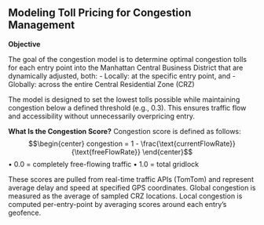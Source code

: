 ## Modeling Toll Pricing for Congestion Management

**Objective**

The goal of the congestion model is to determine optimal congestion tolls for each entry point into the Manhattan Central Business District that are dynamically adjusted, both:
    - Locally: at the specific entry point, and
    - Globally: across the entire Central Residential Zone (CRZ)

The model is designed to set the lowest tolls possible while maintaining congestion below a defined threshold (e.g., 0.3). This ensures traffic flow and accessibility without unnecessarily overpricing entry.

**What Is the Congestion Score?**
Congestion score is defined as follows:
$$\begin{center}
   congestion = 1 - \frac{\text{currentFlowRate}}{\text{freeFlowRate}}
\end{center}$$
	•	0.0 = completely free-flowing traffic
	•	1.0 = total gridlock

These scores are pulled from real-time traffic APIs (TomTom) and represent average delay and speed at specified GPS coordinates. Global congestion is measured as the average of sampled CRZ locations. Local congestion is computed per-entry-point by averaging scores around each entry’s geofence.